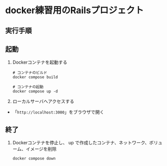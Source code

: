 # docker練習用のRailsプロジェクト

## 実行手順

## 起動

1. Dockerコンテナを起動する
    ```shell
    # コンテナのビルド
    docker compose build

    # コンテナの起動
    docker compose up -d
    ```

2. ローカルサーバへアクセスする
  - 「`http://localhost:3000`」をブラウザで開く

## 終了

1. Dockerコンテナを停止し、 up で作成したコンテナ、ネットワーク、ボリューム、イメージを削除
    ```shell
    docker compose down
    ```
